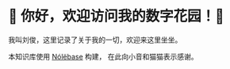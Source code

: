 # 📒 你好，欢迎访问我的数字花园！🏡


我叫刘俊，这里记录了关于我的一切，欢迎来这里坐坐。


本知识库使用 [Nólëbase](https://nolebase.ayaka.io) 构建， 在此向小音和猫猫表示感谢。